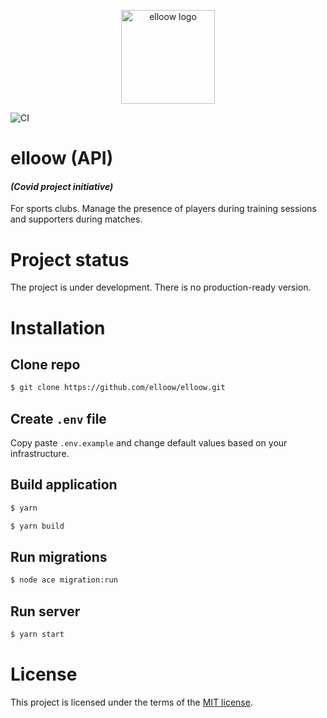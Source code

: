 <p align="center">
  <a rel="noopener" target="_blank"><img width="150" src="https://avatars1.githubusercontent.com/u/71756705?u=65291ea35d5daae39969cf3a817efcd28ebcfcf2&v=4" alt="elloow logo"></a></p>
</p>

![CI](https://github.com/elloow/api/workflows/CI/badge.svg?event=push)

# elloow (API)
#### *(Covid project initiative)* 
For sports clubs. Manage the presence of players during training sessions and supporters during matches.

# Project status
The project is under development. There is no production-ready version.

# Installation

## Clone repo
```bash
$ git clone https://github.com/elloow/elloow.git
```

## Create `.env` file 
Copy paste `.env.example` and change default values based on your infrastructure.

## Build application
```bash
$ yarn

$ yarn build
```

## Run migrations
```bash
$ node ace migration:run
```

## Run server 
```bash
$ yarn start
```

# License
This project is licensed under the terms of the [MIT license](https://github.com/elloow/elloow/blob/master/LICENSE).
